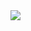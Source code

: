 <img src="https://img.shields.io/badge/python-배경색?style=?for-the-badge&logo=python&logoColor=3776AB"/>
